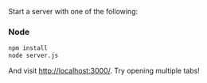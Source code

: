 Start a server with one of the following:

### Node

```sh
npm install
node server.js
```

And visit <http://localhost:3000/>. Try opening multiple tabs!
